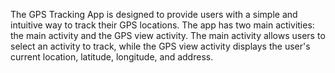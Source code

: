 The GPS Tracking App is designed to provide users with a simple and intuitive way to track their GPS locations. The app has two main activities: the main activity and the GPS view activity. The main activity allows users to select an activity to track, while the GPS view activity displays the user's current location, latitude, longitude, and address. 
